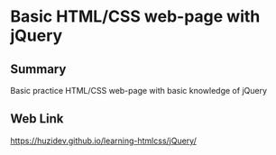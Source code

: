 # Basic HTML/CSS web-page with jQuery

## Summary

Basic practice HTML/CSS web-page with basic knowledge of jQuery

## Web Link

https://huzidev.github.io/learning-htmlcss/jQuery/